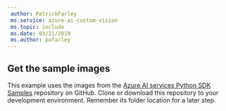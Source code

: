 ```yaml
---
 author: PatrickFarley
 ms.service: azure-ai-custom-vision
 ms.topic: include
 ms.date: 03/21/2019
 ms.author: pafarley
---
```


## Get the sample images

This example uses the images from the [Azure AI services Python SDK Samples](https://github.com/Azure-Samples/cognitive-services-python-sdk-samples/tree/master/samples/vision/images) repository on GitHub. Clone or download this repository to your development environment. Remember its folder location for a later step.
